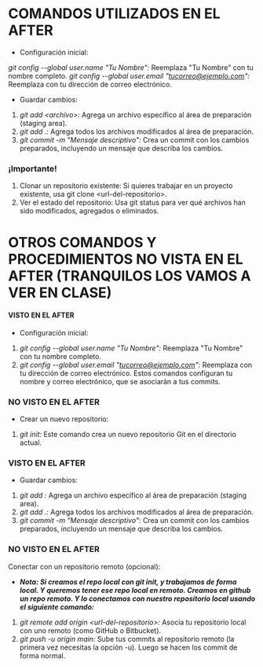 # COMANDOS UTILIZADOS EN EL AFTER
- Configuración inicial:

*git config --global user.name "Tu Nombre":* Reemplaza "Tu Nombre" con tu nombre completo.
*git config --global user.email "tucorreo@ejemplo.com":* Reemplaza con tu dirección de correo electrónico.

- Guardar cambios:

1. *git add \<archivo>:* Agrega un archivo específico al área de preparación (staging area).
2. *git add .:* Agrega todos los archivos modificados al área de preparación.
3. *git commit -m "Mensaje descriptivo":* Crea un commit con los cambios preparados, incluyendo un mensaje que describa los cambios.

### ¡Importante!
1. Clonar un repositorio existente: Si quieres trabajar en un proyecto existente, usa git clone \<url-del-repositorio>.
2. Ver el estado del repositorio: Usa git status para ver qué archivos han sido modificados, agregados o eliminados.



# OTROS COMANDOS Y PROCEDIMIENTOS NO VISTA EN EL AFTER (TRANQUILOS LOS VAMOS A VER EN CLASE)
#### VISTO EN EL AFTER
- Configuración inicial:

1. *git config --global user.name "Tu Nombre":* Reemplaza "Tu Nombre" con tu nombre completo.
1. *git config --global user.email "tucorreo@ejemplo.com":* Reemplaza con tu dirección de correo electrónico.
Estos comandos configuran tu nombre y correo electrónico, que se asociarán a tus commits.

### NO VISTO EN EL AFTER
- Crear un nuevo repositorio:

1. *git init:* Este comando crea un nuevo repositorio Git en el directorio actual.

### VISTO EN EL AFTER
- Guardar cambios:

1. *git add <archivo>:* Agrega un archivo específico al área de preparación (staging area).
2. *git add .:* Agrega todos los archivos modificados al área de preparación.
3. *git commit -m "Mensaje descriptivo":* Crea un commit con los cambios preparados, incluyendo un mensaje que describa los cambios.


### NO VISTO EN EL AFTER
Conectar con un repositorio remoto (opcional):
- ***Nota: Si creamos el repo local con git init, y trabajamos de forma local. Y queremos tener ese repo local en remoto. Creamos en github un repo remoto. Y lo conectamos con nuestro repositorio local usando el siguiente comando:***


1. *git remote add origin \<url-del-repositorio>:* Asocia tu repositorio local con uno remoto (como GitHub o Bitbucket).
2. *git push -u origin main:* Sube tus commits al repositorio remoto (la primera vez necesitas la opción -u). Luego se hacen los commit de forma normal. 